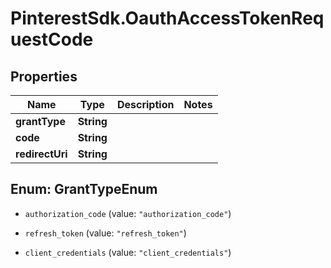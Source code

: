 # PinterestSdk.OauthAccessTokenRequestCode

## Properties

Name | Type | Description | Notes
------------ | ------------- | ------------- | -------------
**grantType** | **String** |  | 
**code** | **String** |  | 
**redirectUri** | **String** |  | 



## Enum: GrantTypeEnum


* `authorization_code` (value: `"authorization_code"`)

* `refresh_token` (value: `"refresh_token"`)

* `client_credentials` (value: `"client_credentials"`)




